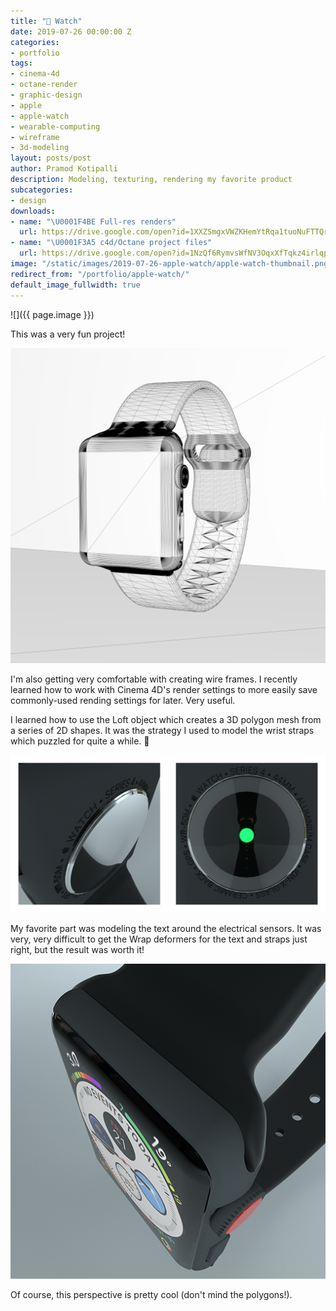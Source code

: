 ```yaml
---
title: " Watch"
date: 2019-07-26 00:00:00 Z
categories:
- portfolio
tags:
- cinema-4d
- octane-render
- graphic-design
- apple
- apple-watch
- wearable-computing
- wireframe
- 3d-modeling
layout: posts/post
author: Pramod Kotipalli
description: Modeling, texturing, rendering my favorite product
subcategories:
- design
downloads:
- name: "\U0001F4BE Full-res renders"
  url: https://drive.google.com/open?id=1XXZSmgxVWZKHemYtRqa1tuoNuFTTQryj
- name: "\U0001F3A5 c4d/Octane project files"
  url: https://drive.google.com/open?id=1NzQf6RymvsWfNV3OqxXfTqkz4irlqpVg
image: "/static/images/2019-07-26-apple-watch/apple-watch-thumbnail.png"
redirect_from: "/portfolio/apple-watch/"
default_image_fullwidth: true
---
```


![]({{ page.image }})

This was a very fun project!

![](/static/images/2019-07-26-apple-watch/apple-watch-A-wireframe.png)

I'm also getting very comfortable with creating wire frames.
I recently learned how to work with Cinema 4D's render
settings to more easily save commonly-used rending settings
for later. Very useful.

I learned how to use the Loft object which creates a 3D
polygon mesh from a series of 2D shapes. It was the strategy
I used to model the wrist straps which puzzled for quite a
while. 🤔

![](/static/images/2019-07-26-apple-watch/apple-watch-sensor-plate-collage.png)

My favorite part was modeling the text around the electrical
sensors. It was very, very difficult to get the Wrap
deformers for the text and straps just right, but the result
was worth it!

![](/static/images/2019-07-26-apple-watch/apple-watch-D.png)

Of course, this perspective is pretty cool (don't mind the
polygons!).
